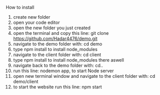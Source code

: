How to install

1. create new folder
2. open your code editor
3. open the new folder you just created
4. open the terminal and copy this line: git clone https://github.com/Hadar4476/demo.git
5. navigate to the demo folder with: cd demo
6. type npm install to install node_modules
7. navigate to the client folder with: cd client
8. type npm install to install node_modules there aswell
9. navigate back to the demo folder with: cd..
10. run this line: nodemon app, to start Node server
11. open new terminal window and navigate to the client folder with: cd demo/client
12. to start the website run this line: npm start
